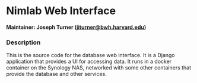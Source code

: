 # Nimlab Web Interface

**Maintainer: Joseph Turner (jiturner@bwh.harvard.edu)**

### Description

This is the source code for the database web interface. It is a Django application that provides a UI for accessing data. It runs in a docker container on the Synology NAS, networked with some other containers that provide the database and other services.